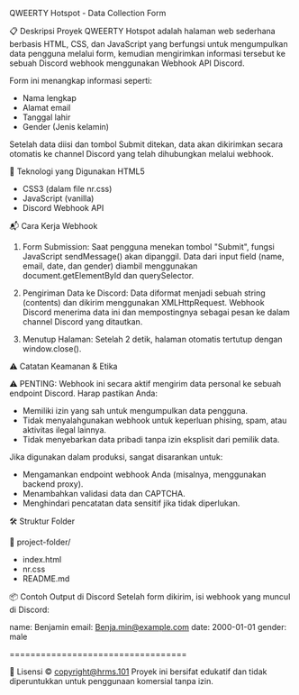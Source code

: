QWEERTY Hotspot - Data Collection Form


📋 Deskripsi Proyek
QWEERTY Hotspot adalah halaman web sederhana berbasis HTML, CSS, dan JavaScript yang berfungsi untuk mengumpulkan data pengguna melalui form, 
kemudian mengirimkan informasi tersebut ke sebuah Discord webhook menggunakan Webhook API Discord.

Form ini menangkap informasi seperti:
- Nama lengkap
- Alamat email
- Tanggal lahir
- Gender (Jenis kelamin)
  
Setelah data diisi dan tombol Submit ditekan, data akan dikirimkan secara otomatis ke channel Discord yang telah dihubungkan melalui webhook.


🔧 Teknologi yang Digunakan
HTML5

- CSS3 (dalam file nr.css)
- JavaScript (vanilla)
- Discord Webhook API


📬 Cara Kerja Webhook

1. Form Submission:
Saat pengguna menekan tombol "Submit", fungsi JavaScript sendMessage() akan dipanggil.
Data dari input field (name, email, date, dan gender) diambil menggunakan document.getElementById dan querySelector.

2. Pengiriman Data ke Discord:
Data diformat menjadi sebuah string (contents) dan dikirim menggunakan XMLHttpRequest.
Webhook Discord menerima data ini dan mempostingnya sebagai pesan ke dalam channel Discord yang ditautkan.

3. Menutup Halaman:
Setelah 2 detik, halaman otomatis tertutup dengan window.close().


⚠️ Catatan Keamanan & Etika

⚠️ PENTING: Webhook ini secara aktif mengirim data personal ke sebuah endpoint Discord. Harap pastikan Anda:
- Memiliki izin yang sah untuk mengumpulkan data pengguna.
- Tidak menyalahgunakan webhook untuk keperluan phising, spam, atau aktivitas ilegal lainnya.
- Tidak menyebarkan data pribadi tanpa izin eksplisit dari pemilik data.

Jika digunakan dalam produksi, sangat disarankan untuk:
- Mengamankan endpoint webhook Anda (misalnya, menggunakan backend proxy).
- Menambahkan validasi data dan CAPTCHA.
- Menghindari pencatatan data sensitif jika tidak diperlukan.


🛠 Struktur Folder

📁 project-folder/
- index.html
- nr.css
- README.md

📦 Contoh Output di Discord
Setelah form dikirim, isi webhook yang muncul di Discord:

 name: Benjamin
 email: Benja.min@example.com
 date: 2000-01-01
 gender: male
 
==================================


📄 Lisensi
© copyright@hrms.101
Proyek ini bersifat edukatif dan tidak diperuntukkan untuk penggunaan komersial tanpa izin.
